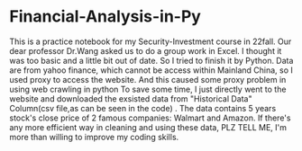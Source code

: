 # Financial-Analysis-in-Py
This is a practice notebook for my Security-Investment course in 22fall.
Our dear professor Dr.Wang asked us to do a group work in Excel. I thought it was too basic and a little bit out of date. So I tried to finish it by Python.
Data are from yahoo finance, which cannot be access within Mainland China, so I used proxy to access the website. And this caused some proxy problem in using web crawling in python
To save some time, I just directly went to the website and downloaded the exsisted data from "Historical Data" Column(csv file,as can be seen in the code) .
The data contains 5 years stock's close price of 2 famous companies: Walmart and Amazon.
If there's any more efficient way in cleaning  and using these data, PLZ TELL ME, I'm more than willing to improve my coding skills.
